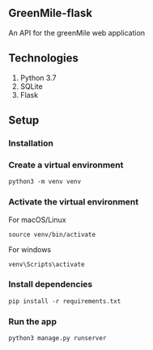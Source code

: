## GreenMile-flask

An API for the greenMile web application


## Technologies

1. Python 3.7
2. SQLite
3. Flask

## Setup 


### Installation 

### Create a virtual environment 

`python3 -m venv venv`

### Activate the virtual environment
 
For macOS/Linux

`source venv/bin/activate`

For windows

`venv\Scripts\activate`

### Install dependencies

`pip install -r requirements.txt`


### Run the app 

`python3 manage.py runserver`